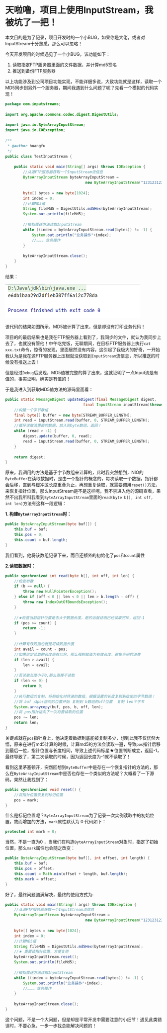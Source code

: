 # 天啦噜，项目上使用InputStream，我被坑了一把！

本文目的是为了记录，项目开发时的一个小BUG，如果你是大佬，或者对InputStream十分熟悉，那么可以忽略！

今天开发项目的时候遇见了一个小BUG，该功能如下：

1. 读取指定FTP服务器里面的文件数据，并计算md5签名
2. 推送到备份FTP服务器

以上功能涉及到公司项目功能实现，不能详细多说，大致功能就是这样，读取一个MD5同步到另外一个服务器，期间我遇到什么问题了呢？先看一个模拟的代码实现！

```java
package com.inputstreams;

import org.apache.commons.codec.digest.DigestUtils;

import java.io.ByteArrayInputStream;
import java.io.IOException;

/**
 * @author huangfu
 */
public class TestInputStream {

    public static void main(String[] args) throws IOException {
        //从源FTP服务器获取一个InputStream流信息
        ByteArrayInputStream byteArrayInputStream = 
            						new ByteArrayInputStream("12312312312".getBytes());

        byte[] bytes = new byte[1024];
        int index = 0;
        //计算MD5值
        String fileMd5 = DigestUtils.md5Hex(byteArrayInputStream);
        System.out.println(fileMd5);

        //模拟推送方法读取InputStream
        while ((index = byteArrayInputStream.read(bytes)) != -1) {
            System.out.println("业务操作"+index);
            //。。。。业务操作
        }

        byteArrayInputStream.close();
    }
}
```

结果：

![image-20200630202517554](../image/image-20200630202517554.png)

该代码的结果如图所示，MD5被计算了出来，但是却没有打印业务代码！

项目的的最后结果也是我在FTP服务器上看到了，我同步的文件，就认为我同步上去了，也就没有管他！中午吃完饭，无聊期间，在目标FTP服务器上执行`cat xxx.txt`命令，惊奇的发现，里面居然没有内容，这引起了我极大的好奇，一开始我认为是我在源FTP服务器上压根就没获取到`InputStream`流信息，所以推送的时候没有推送上去！

但是经过`Debug`后发现，MD5值被完整的算了出来，这就证明了一点Input流是有值的，事实证明，确实是有值的！

于是我进入到获取MD5值方法的源码里面看：

```java
public static MessageDigest updateDigest(final MessageDigest digest, 
                                   final InputStream inputStream)throws IOException {
    //构建一个字节数组
    final byte[] buffer = new byte[STREAM_BUFFER_LENGTH];
    int read = inputStream.read(buffer, 0, STREAM_BUFFER_LENGTH);
	//循环读取流里面的数据，放入到byte数组，返回！
    while (read > -1) {
        digest.update(buffer, 0, read);
        read = inputStream.read(buffer, 0, STREAM_BUFFER_LENGTH);
    }

    return digest;
}
```

原来，我调用的方法是基于字节数组来计算的，此时我突然想到，NIO的`ByteBuffer`在读取数据时，是由一个指针的概念的，每次读取一个数据，指针都会后移，直到与缓冲区长度重叠为止，再想重复读取，就需要调用`reset()`方法，来恢复指针位置，那么InputStream是不是这样呢，我不禁进入他的源码查看，果然不出我所料我看到`ByteArrayInputStream`里面的`read(byte b[], int off, int len)`方法有这样一段逻辑：

**1. 构建`ByteArrayInputStream`时：**

```java
public ByteArrayInputStream(byte buf[]) {
    this.buf = buf;
    this.pos = 0;
    this.count = buf.length;
}
```

我们看到，他将该数组记录下来，而且还额外的初始化了`pos`和`count`属性

**2.读取数据时：**

```java
public synchronized int read(byte b[], int off, int len) {
    //检查参数
    if (b == null) {
        throw new NullPointerException();
    } else if (off < 0 || len < 0 || len > b.length - off) {
        throw new IndexOutOfBoundsException();
    }
	
    //★检查当前指针位置是否大于数据长度，是的话就证明已经读取完毕，返回-1
    if (pos >= count) {
        return -1;
    }

    //计算有效数据也就是可读数据长度
    int avail = count - pos;
    //如果给定读取的长度尚有冗余，那么强制赋值为有效长度，避免空间的浪费
    if (len > avail) {
        len = avail;
    }
    //若读取长度小于0,那么直接不读取
    if (len <= 0) {
        return 0;
    }
    //执行数组的复制，将初始化时传递的数组，根据设置的长度复制到给定的字节数组！
    //将 buf 从pos指向的位置开始 复制到 b数组的off位置  复制 len个字节
    System.arraycopy(buf, pos, b, off, len);
    //将 pos指针指向下一次将要读取的位置
    pos += len;
    return len;
}
```

关键点就在`pos`指针身上，他决定着数据到底能被复制多少，想到此我不仅恍然大悟，原来在进行md5计算的时候，计算md5的方法会读取一遍，导致`pos`指针后移到最后一位，指针位置与长度相同，导致上述代码标星★位置判断成立，返回-1，最终导致了，第二次读取的时候，因为返回长度为-1就不读取了！

看到这里茅塞顿开，突然回想到`ByteBuffer`中是存在一个恢复指针的方法的，那么在`ByteArrayInputStream`中是否也存在一个类似的方法呢？大概看了一下源码，果然让我找到了：

```java
public synchronized void reset() {
    //将指针位置恢复到标记位置
    pos = mark;
}
```

什么是标记位置呢？`ByteArrayInputStream`为了记录一次实例读取中的初始位置，故而增加的方法，`mark`属性默认为 0 代码如下：

```java
protected int mark = 0;
```

当然，不是一直为0 ，当我们在构造`ByteArrayInputStream`对象时，指定了初始位置，那么`mark`属性也会随之改变：

```java
public ByteArrayInputStream(byte buf[], int offset, int length) {
    this.buf = buf;
    this.pos = offset;
    this.count = Math.min(offset + length, buf.length);
    this.mark = offset;
}
```

好了，最终问题圆满解决，最终的使用方式为:

```java
public static void main(String[] args) throws IOException {
    //从源FTP服务器获取一个InputStream流信息
    ByteArrayInputStream byteArrayInputStream = 
        							new ByteArrayInputStream("12312312312".getBytes());

    byte[] bytes = new byte[1024];
    int index = 0;
    //计算MD5值
    String fileMd5 = DigestUtils.md5Hex(byteArrayInputStream);
    //★ 重置读指针位置，方便复用
    byteArrayInputStream.reset();
    System.out.println(fileMd5);

    //模拟推送方法读取InputStream
    while ((index = byteArrayInputStream.read(bytes)) != -1) {
        System.out.println("业务操作"+index);
        //。。。。业务操作
    }

    byteArrayInputStream.close();
}
```

这个问题，不是一个大问题，但是却是平常开发中需要注意的小细节！遇见此类错误时，不要心急，一步一步找总能解决问题的！

